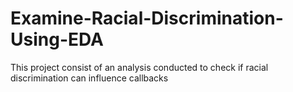 # Examine-Racial-Discrimination-Using-EDA
This project consist of an analysis conducted to check if racial discrimination can influence callbacks
